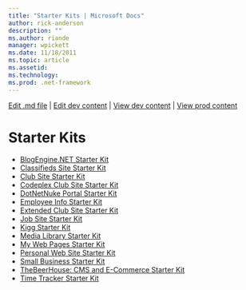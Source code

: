 ```yaml
---
title: "Starter Kits | Microsoft Docs"
author: rick-anderson
description: ""
ms.author: riande
manager: wpickett
ms.date: 11/18/2011
ms.topic: article
ms.assetid: 
ms.technology: 
ms.prod: .net-framework
---
```

[Edit .md file](C:\Projects\msc\dev\Msc.Www\Web.ASP\App_Data\github\downloads\index.md) | [Edit dev content](http://www.aspdev.net/umbraco#/content/content/edit/36272) | [View dev content](http://docs.aspdev.net/tutorials/downloads/starter-kits/index.html) | [View prod content](http://www.asp.net/downloads/starter-kits)

Starter Kits
====================
- [BlogEngine.NET Starter Kit](blog-engine.md)
- [Classifieds Site Starter Kit](classifieds.md)
- [Club Site Starter Kit](club.md)
- [Codeplex Club Site Starter Kit](codeplex-club.md)
- [DotNetNuke Portal Starter Kit](dotnetnuke.md)
- [Employee Info Starter Kit](employee-info.md)
- [Extended Club Site Starter Kit](extended-club.md)
- [Job Site Starter Kit](job.md)
- [Kigg Starter Kit](kigg.md)
- [Media Library Starter Kit](media-library.md)
- [My Web Pages Starter Kit](my-web-pages.md)
- [Personal Web Site Starter Kit](personal.md)
- [Small Business Starter Kit](small-business.md)
- [TheBeerHouse: CMS and E-Commerce Starter Kit](the-beer-house.md)
- [Time Tracker Starter Kit](time-tracker.md)